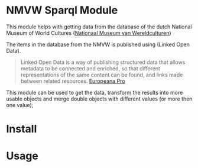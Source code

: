 # NMVW Sparql Module

This module helps with getting data from the database of the dutch National Museum of World Cultures ([Nationaal Museum van Wereldculturen](http://museumovermensen.nl))

The items in the database from the NMVW is published using (Linked Open Data). 

> Linked Open Data is a way of publishing structured data that allows metadata to be connected and enriched, so that different representations of the same content can be found, and links made between related resources. [Europeana Pro](https://pro.europeana.eu/page/linked-open-data)

This module can be used to get the data, transform the results into more usable objects and merge double objects with different values (or more then one value); 


# Install





# Usage

